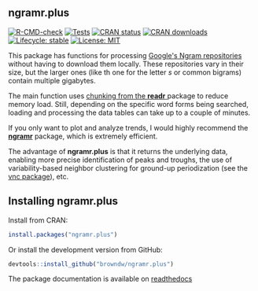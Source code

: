 ## ngramr.plus

[![R-CMD-check](https://github.com/browndw/ngramr.plus/workflows/R-CMD-check/badge.svg)](https://github.com/browndw/ngramr.plus/actions)
[![Tests](https://github.com/browndw/ngramr.plus/workflows/Tests/badge.svg)](https://github.com/browndw/ngramr.plus/actions)
[![CRAN status](https://www.r-pkg.org/badges/version/ngramr.plus)](https://CRAN.R-project.org/package=ngramr.plus)
[![CRAN downloads](https://cranlogs.r-pkg.org/badges/ngramr.plus)](https://cran.r-project.org/package=ngramr.plus)
[![Lifecycle: stable](https://img.shields.io/badge/lifecycle-stable-brightgreen.svg)](https://lifecycle.r-lib.org/articles/stages.html#stable)
[![License: MIT](https://img.shields.io/badge/License-MIT-yellow.svg)](https://opensource.org/licenses/MIT)

This package has functions for processing [Google's Ngram repositories](http://storage.googleapis.com/books/ngrams/books/datasetsv2.html) without having to download them locally. These repositories vary in their size, but the larger ones (like th one for the letter *s* or common bigrams) contain multiple gigabytes.

The main function uses [chunking from the **readr** ](https://readr.tidyverse.org/reference/read_delim_chunked.html)package to reduce memory load. Still, depending on the specific word forms being searched, loading and processing the data tables can take up to a couple of minutes.

If you only want to plot and analyze trends, I would highly recommend the [**ngramr**](https://github.com/seancarmody/ngramr) package, which is extremely efficient.

The advantage of **ngramr.plus** is that it returns the underlying data, enabling more precise identification of peaks and troughs, the use of variability-based neighbor clustering for ground-up periodization (see the [vnc package](https://github.com/browndw/vnc)), etc.

## Installing ngramr.plus

Install from CRAN:

```r
install.packages("ngramr.plus")
```

Or install the development version from GitHub:

```r
devtools::install_github("browndw/ngramr.plus")
```

The package documentation is available on [readthedocs](https://cmu-textstat-docs.readthedocs.io/en/latest/ngramr.plus/ngramr.plus.html)
